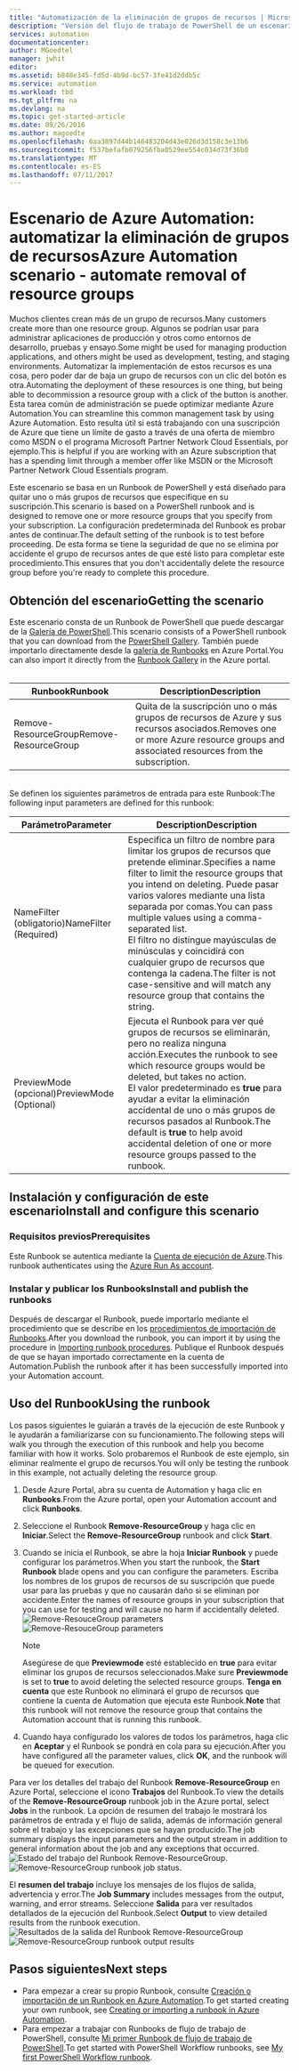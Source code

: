 ```yaml
---
title: "Automatización de la eliminación de grupos de recursos | Microsoft Docs"
description: "Versión del flujo de trabajo de PowerShell de un escenario de Azure Automation, que incluye Runbooks para quitar todos los grupos de recursos de su suscripción."
services: automation
documentationcenter: 
author: MGoedtel
manager: jwhit
editor: 
ms.assetid: b848e345-fd5d-4b9d-bc57-3fe41d2ddb5c
ms.service: automation
ms.workload: tbd
ms.tgt_pltfrm: na
ms.devlang: na
ms.topic: get-started-article
ms.date: 09/26/2016
ms.author: magoedte
ms.openlocfilehash: 6aa3897d44b146483204d43e026d3d158c3e13b6
ms.sourcegitcommit: f537befafb079256fba0529ee554c034d73f36b0
ms.translationtype: MT
ms.contentlocale: es-ES
ms.lasthandoff: 07/11/2017
---
```

# <a name="azure-automation-scenario---automate-removal-of-resource-groups"></a><span data-ttu-id="94aa7-103">Escenario de Azure Automation: automatizar la eliminación de grupos de recursos</span><span class="sxs-lookup"><span data-stu-id="94aa7-103">Azure Automation scenario - automate removal of resource groups</span></span>
<span data-ttu-id="94aa7-104">Muchos clientes crean más de un grupo de recursos.</span><span class="sxs-lookup"><span data-stu-id="94aa7-104">Many customers create more than one resource group.</span></span> <span data-ttu-id="94aa7-105">Algunos se podrían usar para administrar aplicaciones de producción y otros como entornos de desarrollo, pruebas y ensayo.</span><span class="sxs-lookup"><span data-stu-id="94aa7-105">Some might be used for managing production applications, and others might be used as development, testing, and staging environments.</span></span> <span data-ttu-id="94aa7-106">Automatizar la implementación de estos recursos es una cosa, pero poder dar de baja un grupo de recursos con un clic del botón es otra.</span><span class="sxs-lookup"><span data-stu-id="94aa7-106">Automating the deployment of these resources is one thing, but being able to decommission a resource group with a click of the button is another.</span></span> <span data-ttu-id="94aa7-107">Esta tarea común de administración se puede optimizar mediante Azure Automation.</span><span class="sxs-lookup"><span data-stu-id="94aa7-107">You can streamline this common management task by using Azure Automation.</span></span> <span data-ttu-id="94aa7-108">Esto resulta útil si está trabajando con una suscripción de Azure que tiene un límite de gasto a través de una oferta de miembro como MSDN o el programa Microsoft Partner Network Cloud Essentials, por ejemplo.</span><span class="sxs-lookup"><span data-stu-id="94aa7-108">This is helpful if you are working with an Azure subscription that has a spending limit through a member offer like MSDN or the Microsoft Partner Network Cloud Essentials program.</span></span>

<span data-ttu-id="94aa7-109">Este escenario se basa en un Runbook de PowerShell y está diseñado para quitar uno o más grupos de recursos que especifique en su suscripción.</span><span class="sxs-lookup"><span data-stu-id="94aa7-109">This scenario is based on a PowerShell runbook and is designed to remove one or more resource groups that you specify from your subscription.</span></span> <span data-ttu-id="94aa7-110">La configuración predeterminada del Runbook es probar antes de continuar.</span><span class="sxs-lookup"><span data-stu-id="94aa7-110">The default setting of the runbook is to test before proceeding.</span></span> <span data-ttu-id="94aa7-111">De esta forma se tiene la seguridad de que no se elimina por accidente el grupo de recursos antes de que esté listo para completar este procedimiento.</span><span class="sxs-lookup"><span data-stu-id="94aa7-111">This ensures that you don't accidentally delete the resource group before you're ready to complete this procedure.</span></span>   

## <a name="getting-the-scenario"></a><span data-ttu-id="94aa7-112">Obtención del escenario</span><span class="sxs-lookup"><span data-stu-id="94aa7-112">Getting the scenario</span></span>
<span data-ttu-id="94aa7-113">Este escenario consta de un Runbook de PowerShell que puede descargar de la [Galería de PowerShell](https://www.powershellgallery.com/packages/Remove-ResourceGroup/1.0/DisplayScript).</span><span class="sxs-lookup"><span data-stu-id="94aa7-113">This scenario consists of a PowerShell runbook that you can download from the [PowerShell Gallery](https://www.powershellgallery.com/packages/Remove-ResourceGroup/1.0/DisplayScript).</span></span> <span data-ttu-id="94aa7-114">También puede importarlo directamente desde la [galería de Runbooks](automation-runbook-gallery.md) en Azure Portal.</span><span class="sxs-lookup"><span data-stu-id="94aa7-114">You can also import it directly from the [Runbook Gallery](automation-runbook-gallery.md) in the Azure portal.</span></span><br><br>

| <span data-ttu-id="94aa7-115">Runbook</span><span class="sxs-lookup"><span data-stu-id="94aa7-115">Runbook</span></span> | <span data-ttu-id="94aa7-116">Description</span><span class="sxs-lookup"><span data-stu-id="94aa7-116">Description</span></span> |
| --- | --- |
| <span data-ttu-id="94aa7-117">Remove-ResourceGroup</span><span class="sxs-lookup"><span data-stu-id="94aa7-117">Remove-ResourceGroup</span></span> |<span data-ttu-id="94aa7-118">Quita de la suscripción uno o más grupos de recursos de Azure y sus recursos asociados.</span><span class="sxs-lookup"><span data-stu-id="94aa7-118">Removes one or more Azure resource groups and associated resources from the subscription.</span></span> |

<br>
<span data-ttu-id="94aa7-119">Se definen los siguientes parámetros de entrada para este Runbook:</span><span class="sxs-lookup"><span data-stu-id="94aa7-119">The following input parameters are defined for this runbook:</span></span>

| <span data-ttu-id="94aa7-120">Parámetro</span><span class="sxs-lookup"><span data-stu-id="94aa7-120">Parameter</span></span> | <span data-ttu-id="94aa7-121">Description</span><span class="sxs-lookup"><span data-stu-id="94aa7-121">Description</span></span> |
| --- | --- |
| <span data-ttu-id="94aa7-122">NameFilter (obligatorio)</span><span class="sxs-lookup"><span data-stu-id="94aa7-122">NameFilter (Required)</span></span> |<span data-ttu-id="94aa7-123">Especifica un filtro de nombre para limitar los grupos de recursos que pretende eliminar.</span><span class="sxs-lookup"><span data-stu-id="94aa7-123">Specifies a name filter to limit the resource groups that you intend on deleting.</span></span> <span data-ttu-id="94aa7-124">Puede pasar varios valores mediante una lista separada por comas.</span><span class="sxs-lookup"><span data-stu-id="94aa7-124">You can pass multiple values using a comma-separated list.</span></span><br><span data-ttu-id="94aa7-125">El filtro no distingue mayúsculas de minúsculas y coincidirá con cualquier grupo de recursos que contenga la cadena.</span><span class="sxs-lookup"><span data-stu-id="94aa7-125">The filter is not case-sensitive and will match any resource group that contains the string.</span></span> |
| <span data-ttu-id="94aa7-126">PreviewMode (opcional)</span><span class="sxs-lookup"><span data-stu-id="94aa7-126">PreviewMode (Optional)</span></span> |<span data-ttu-id="94aa7-127">Ejecuta el Runbook para ver qué grupos de recursos se eliminarán, pero no realiza ninguna acción.</span><span class="sxs-lookup"><span data-stu-id="94aa7-127">Executes the runbook to see which resource groups would be deleted, but takes no action.</span></span><br><span data-ttu-id="94aa7-128">El valor predeterminado es **true** para ayudar a evitar la eliminación accidental de uno o más grupos de recursos pasados al Runbook.</span><span class="sxs-lookup"><span data-stu-id="94aa7-128">The default is **true** to help avoid accidental deletion of one or more resource groups passed to the runbook.</span></span> |

## <a name="install-and-configure-this-scenario"></a><span data-ttu-id="94aa7-129">Instalación y configuración de este escenario</span><span class="sxs-lookup"><span data-stu-id="94aa7-129">Install and configure this scenario</span></span>
### <a name="prerequisites"></a><span data-ttu-id="94aa7-130">Requisitos previos</span><span class="sxs-lookup"><span data-stu-id="94aa7-130">Prerequisites</span></span>
<span data-ttu-id="94aa7-131">Este Runbook se autentica mediante la [Cuenta de ejecución de Azure](automation-sec-configure-azure-runas-account.md).</span><span class="sxs-lookup"><span data-stu-id="94aa7-131">This runbook authenticates using the [Azure Run As account](automation-sec-configure-azure-runas-account.md).</span></span>    

### <a name="install-and-publish-the-runbooks"></a><span data-ttu-id="94aa7-132">Instalar y publicar los Runbooks</span><span class="sxs-lookup"><span data-stu-id="94aa7-132">Install and publish the runbooks</span></span>
<span data-ttu-id="94aa7-133">Después de descargar el Runbook, puede importarlo mediante el procedimiento que se describe en los [procedimientos de importación de Runbooks](automation-creating-importing-runbook.md#importing-a-runbook-from-a-file-into-azure-automation).</span><span class="sxs-lookup"><span data-stu-id="94aa7-133">After you download the runbook, you can import it by using the procedure in [Importing runbook procedures](automation-creating-importing-runbook.md#importing-a-runbook-from-a-file-into-azure-automation).</span></span> <span data-ttu-id="94aa7-134">Publique el Runbook después de que se hayan importado correctamente en la cuenta de Automation.</span><span class="sxs-lookup"><span data-stu-id="94aa7-134">Publish the runbook after it has been successfully imported into your Automation account.</span></span>

## <a name="using-the-runbook"></a><span data-ttu-id="94aa7-135">Uso del Runbook</span><span class="sxs-lookup"><span data-stu-id="94aa7-135">Using the runbook</span></span>
<span data-ttu-id="94aa7-136">Los pasos siguientes le guiarán a través de la ejecución de este Runbook y le ayudarán a familiarizarse con su funcionamiento.</span><span class="sxs-lookup"><span data-stu-id="94aa7-136">The following steps will walk you through the execution of this runbook and help you become familiar with how it works.</span></span> <span data-ttu-id="94aa7-137">Solo probaremos el Runbook de este ejemplo, sin eliminar realmente el grupo de recursos.</span><span class="sxs-lookup"><span data-stu-id="94aa7-137">You will only be testing the runbook in this example, not actually deleting the resource group.</span></span>  

1. <span data-ttu-id="94aa7-138">Desde Azure Portal, abra su cuenta de Automation y haga clic en **Runbooks**.</span><span class="sxs-lookup"><span data-stu-id="94aa7-138">From the Azure portal, open your Automation account and click **Runbooks**.</span></span>
2. <span data-ttu-id="94aa7-139">Seleccione el Runbook **Remove-ResourceGroup** y haga clic en **Iniciar**.</span><span class="sxs-lookup"><span data-stu-id="94aa7-139">Select the **Remove-ResourceGroup** runbook and click **Start**.</span></span>
3. <span data-ttu-id="94aa7-140">Cuando se inicia el Runbook, se abre la hoja **Iniciar Runbook** y puede configurar los parámetros.</span><span class="sxs-lookup"><span data-stu-id="94aa7-140">When you start the runbook, the **Start Runbook** blade opens and you can configure the parameters.</span></span> <span data-ttu-id="94aa7-141">Escriba los nombres de los grupos de recursos de su suscripción que puede usar para las pruebas y que no causarán daño si se eliminan por accidente.</span><span class="sxs-lookup"><span data-stu-id="94aa7-141">Enter the names of resource groups in your subscription that you can use for testing and will cause no harm if accidentally deleted.</span></span><br> <span data-ttu-id="94aa7-142">![Remove-ResouceGroup parameters](media/automation-scenario-remove-resourcegroup/remove-resourcegroup-input-parameters.png)</span><span class="sxs-lookup"><span data-stu-id="94aa7-142">![Remove-ResouceGroup parameters](media/automation-scenario-remove-resourcegroup/remove-resourcegroup-input-parameters.png)</span></span>

   > [!NOTE]
   > <span data-ttu-id="94aa7-143">Asegúrese de que **Previewmode** esté establecido en **true** para evitar eliminar los grupos de recursos seleccionados.</span><span class="sxs-lookup"><span data-stu-id="94aa7-143">Make sure **Previewmode** is set to **true** to avoid deleting the selected resource groups.</span></span>  <span data-ttu-id="94aa7-144">**Tenga en cuenta** que este Runbook no eliminará el grupo de recursos que contiene la cuenta de Automation que ejecuta este Runbook.</span><span class="sxs-lookup"><span data-stu-id="94aa7-144">**Note** that this runbook will not remove the resource group that contains the Automation account that is running this runbook.</span></span>  
   >
   >
4. <span data-ttu-id="94aa7-145">Cuando haya configurado los valores de todos los parámetros, haga clic en **Aceptar** y el Runbook se pondrá en cola para su ejecución.</span><span class="sxs-lookup"><span data-stu-id="94aa7-145">After you have configured all the parameter values, click **OK**, and the runbook will be queued for execution.</span></span>  

<span data-ttu-id="94aa7-146">Para ver los detalles del trabajo del Runbook **Remove-ResourceGroup** en Azure Portal, seleccione el icono **Trabajos** del Runbook.</span><span class="sxs-lookup"><span data-stu-id="94aa7-146">To view the details of the **Remove-ResourceGroup** runbook job in the Azure portal, select **Jobs** in the runbook.</span></span> <span data-ttu-id="94aa7-147">La opción de resumen del trabajo le mostrará los parámetros de entrada y el flujo de salida, además de información general sobre el trabajo y las excepciones que se hayan producido.</span><span class="sxs-lookup"><span data-stu-id="94aa7-147">The job summary displays the input parameters and the output stream in addition to general information about the job and any exceptions that occurred.</span></span><br> <span data-ttu-id="94aa7-148">![Estado del trabajo del Runbook Remove-ResourceGroup](media/automation-scenario-remove-resourcegroup/remove-resourcegroup-runbook-job-status.png).</span><span class="sxs-lookup"><span data-stu-id="94aa7-148">![Remove-ResourceGroup runbook job status](media/automation-scenario-remove-resourcegroup/remove-resourcegroup-runbook-job-status.png).</span></span>

<span data-ttu-id="94aa7-149">El **resumen del trabajo** incluye los mensajes de los flujos de salida, advertencia y error.</span><span class="sxs-lookup"><span data-stu-id="94aa7-149">The **Job Summary** includes messages from the output, warning, and error streams.</span></span> <span data-ttu-id="94aa7-150">Seleccione **Salida** para ver resultados detallados de la ejecución del Runbook.</span><span class="sxs-lookup"><span data-stu-id="94aa7-150">Select **Output** to view detailed results from the runbook execution.</span></span><br> <span data-ttu-id="94aa7-151">![Resultados de la salida del Runbook Remove-ResourceGroup](media/automation-scenario-remove-resourcegroup/remove-resourcegroup-runbook-job-output.png)</span><span class="sxs-lookup"><span data-stu-id="94aa7-151">![Remove-ResourceGroup runbook output results](media/automation-scenario-remove-resourcegroup/remove-resourcegroup-runbook-job-output.png)</span></span>

## <a name="next-steps"></a><span data-ttu-id="94aa7-152">Pasos siguientes</span><span class="sxs-lookup"><span data-stu-id="94aa7-152">Next steps</span></span>
* <span data-ttu-id="94aa7-153">Para empezar a crear su propio Runbook, consulte [Creación o importación de un Runbook en Azure Automation](automation-creating-importing-runbook.md).</span><span class="sxs-lookup"><span data-stu-id="94aa7-153">To get started creating your own runbook, see [Creating or importing a runbook in Azure Automation](automation-creating-importing-runbook.md).</span></span>
* <span data-ttu-id="94aa7-154">Para empezar a trabajar con Runbooks de flujo de trabajo de PowerShell, consulte [Mi primer Runbook de flujo de trabajo de PowerShell](automation-first-runbook-textual.md).</span><span class="sxs-lookup"><span data-stu-id="94aa7-154">To get started with PowerShell Workflow runbooks, see [My first PowerShell Workflow runbook](automation-first-runbook-textual.md).</span></span>
